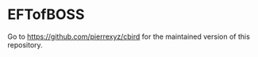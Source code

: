 # EFTofBOSS
Go to https://github.com/pierrexyz/cbird for the maintained version of this repository.
